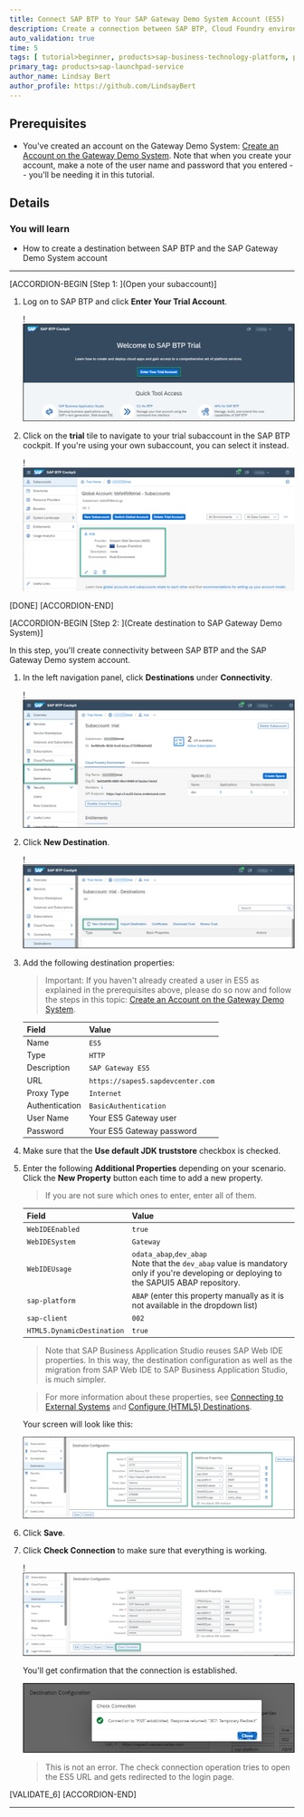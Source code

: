```yaml
---
title: Connect SAP BTP to Your SAP Gateway Demo System Account (ES5)
description: Create a connection between SAP BTP, Cloud Foundry environment and the SAP Gateway Demo System (ES5).
auto_validation: true
time: 5
tags: [ tutorial>beginner, products>sap-business-technology-platform, products>sap-launchpad-service]
primary_tag: products>sap-launchpad-service
author_name: Lindsay Bert
author_profile: https://github.com/LindsayBert
---
```


## Prerequisites
- You've created an account on the Gateway Demo System: [Create an Account on the Gateway Demo System](gateway-demo-signup). Note that when you create your account, make a note of the user name and password that you entered -- you'll be needing it in this tutorial.

## Details
### You will learn
  - How to create a destination between SAP BTP and the SAP Gateway Demo System account


---


[ACCORDION-BEGIN [Step 1: ](Open your subaccount)]

1. Log on to SAP BTP and click **Enter Your Trial Account**.

    !![Log on to SAP Cloud Platform](1-enter-trial-account.png)

2. Click on the **trial** tile to navigate to your trial subaccount in the SAP BTP cockpit. If you're using your own subaccount, you can select it instead.

    !![Click trial account](2-click-trial.png)

[DONE]
[ACCORDION-END]


[ACCORDION-BEGIN [Step 2: ](Create destination to SAP Gateway Demo System)]

In this step, you'll create connectivity between SAP BTP and the SAP Gateway Demo system account.

1.  In the left navigation panel, click **Destinations** under **Connectivity**.

    !![Open destinations](3-open-destinations.png)

2. Click **New Destination**.

    !![New destination](4-create-destination.png)



3.  Add the following destination properties:

    >Important: If you haven't already created a user in ES5 as explained in the prerequisites above, please do so now and follow the steps in this topic:  [Create an Account on the Gateway Demo System](gateway-demo-signup).

    |  Field     | Value
    |  :------------- | :-------------
    |  Name           | `ES5`
    |  Type          | `HTTP`
    |  Description    | `SAP Gateway ES5`
    |  URL           | `https://sapes5.sapdevcenter.com`
    |  Proxy Type          | `Internet`
    |  Authentication    | `BasicAuthentication`
    |  User Name          | Your ES5 Gateway user
    |  Password    | Your ES5 Gateway password

4. Make sure that the **Use default JDK truststore** checkbox is checked.

5. Enter the following **Additional Properties** depending on your scenario. Click the **New Property** button each time to add a new property.

    >If you are not sure which ones to enter, enter all of them.

    |  Field     | Value
    |  :------------- | :-------------
    | `WebIDEEnabled`          | `true`
    | `WebIDESystem`    | `Gateway`
    | `WebIDEUsage`           | `odata_abap`,`dev_abap` <div>Note that the `dev_abap` value is mandatory only if you're developing or deploying to the SAPUI5 ABAP repository.</div>    
    | `sap-platform`          | `ABAP` (enter this property manually as it is not available in the dropdown list)
    | `sap-client`          | `002`
    | `HTML5.DynamicDestination`          | `true`

    >Note that SAP Business Application Studio reuses SAP Web IDE properties. In this way, the destination configuration as well as the migration from SAP Web IDE to SAP Business Application Studio, is much simpler.

    >For more information about these properties, see [Connecting to External Systems](https://help.sap.com/viewer/9d1db9835307451daa8c930fbd9ab264/Cloud/en-US/7e49887e6fd34182bebeca5a6841a0cc.html) and [Configure (HTML5) Destinations](https://help.sap.com/viewer/ad4b9f0b14b0458cad9bd27bf435637d/Cloud/en-US/fab4035652cb4fc48503c65dc841d335.html).

    Your screen will look like this:

    ![Destination Properties](5-destination-properties.png)

6. Click **Save**.


7. Click **Check Connection** to make sure that everything is working.

    !![Check connection](6-check-connection.png)

    You'll get confirmation that the connection is established.

    ![Connection established](7-connection-established.png)

    >This is not an error. The check connection operation tries to open the ES5 URL and gets redirected to the login page.

[VALIDATE_6]
[ACCORDION-END]

---
